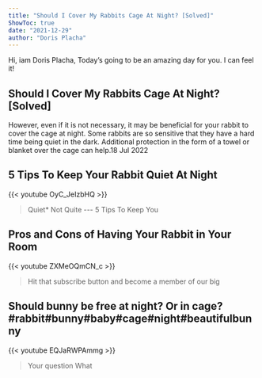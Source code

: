 ```yaml
---
title: "Should I Cover My Rabbits Cage At Night? [Solved]"
ShowToc: true 
date: "2021-12-29"
author: "Doris Placha" 
---
```


Hi, iam Doris Placha, Today’s going to be an amazing day for you. I can feel it!
## Should I Cover My Rabbits Cage At Night? [Solved]
 However, even if it is not necessary, it may be beneficial for your rabbit to cover the cage at night. Some rabbits are so sensitive that they have a hard time being quiet in the dark. Additional protection in the form of a towel or blanket over the cage can help.18 Jul 2022

## 5 Tips To Keep Your Rabbit Quiet At Night
{{< youtube OyC_JeIzbHQ >}}
>Quiet* Not Quite --- 5 Tips To Keep You 

## Pros and Cons of Having Your Rabbit in Your Room
{{< youtube ZXMeOQmCN_c >}}
>Hit that subscribe button and become a member of our big 

## Should bunny be free at night? Or in cage?#rabbit#bunny#baby#cage#night#beautifulbunny
{{< youtube EQJaRWPAmmg >}}
>Your question What 


